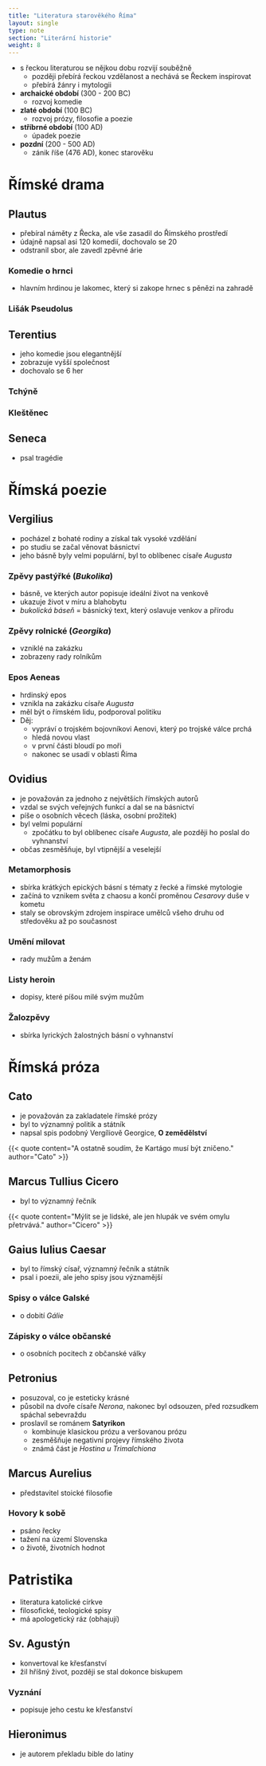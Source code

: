 ```yaml
---
title: "Literatura starověkého Říma"
layout: single
type: note
section: "Literární historie"
weight: 8
---
```

- s řeckou literaturou se nějkou dobu rozvijí souběžně
    - později přebírá řeckou vzdělanost a nechává se Řeckem inspirovat
    - přebírá žánry i mytologii
- **archaické období** (300 - 200 BC)
    - rozvoj komedie
- **zlaté období** (100 BC)
    - rozvoj prózy, filosofie a poezie
- **stříbrné období** (100 AD)
    - úpadek poezie
- **pozdní** (200 - 500 AD)
    - zánik říše (476 AD), konec starověku
# Římské drama
## Plautus
- přebíral náměty z Řecka, ale vše zasadil do Římského prostředí
- údajně napsal asi 120 komedií, dochovalo se 20
- odstranil sbor, ale zavedl zpěvné árie
### Komedie o hrnci
- hlavním hrdinou je lakomec, který si zakope hrnec s pěnězi na zahradě
### Lišák Pseudolus
## Terentius
- jeho komedie jsou elegantnější
- zobrazuje vyšší společnost
- dochovalo se 6 her
### Tchýně
### Kleštěnec
## Seneca
- psal tragédie
# Římská poezie
## Vergilius
- pocházel z bohaté rodiny a získal tak vysoké vzdělání
- po studiu se začal věnovat básnictví 
- jeho básně byly velmi populární, byl to oblíbenec císaře _Augusta_
### Zpěvy pastýřké (_Bukolika_)
- básně, ve kterých autor popisuje ideální život na venkově
- ukazuje život v míru a blahobytu
- _bukolická báseň_ = básnický text, který oslavuje venkov a přírodu
### Zpěvy rolnické (_Georgika_)
- vzniklé na zakázku
- zobrazeny rady rolníkům
### Epos Aeneas
- hrdinský epos
- vznikla na zakázku císaře _Augusta_
- měl být o římském lidu, podporoval politiku
- Děj:
    - vypráví o trojském bojovníkovi Aenovi, který po trojské válce prchá
    - hledá novou vlast
    - v první části bloudí po moři
    - nakonec se usadí v oblasti Říma 
## Ovidius
- je považován za jednoho z největších římských autorů
- vzdal se svých veřejných funkcí a dal se na básnictví
- píše o osobních věcech (láska, osobní prožitek)
- byl velmi populární
    - zpočátku to byl oblíbenec císaře _Augusta_, ale později ho poslal do vyhnanství
- občas zesměšňuje, byl vtipnější a veselejší
### Metamorphosis
- sbírka krátkých epických básní s tématy z řecké a římské mytologie
- začíná to vznikem světa z chaosu a končí proměnou _Cesarovy_ duše v kometu
- staly se obrovským zdrojem inspirace umělců všeho druhu od středověku až po současnost
### Umění milovat
- rady mužům a ženám
### Listy heroin
- dopisy, které píšou milé svým mužům
### Žalozpěvy
- sbírka lyrických žalostných básní o vyhnanství
# Římská próza
## Cato
- je považován za zakladatele římské prózy
- byl to významný politik a státník
- napsal spis podobný Vergíliově Georgice, **O zemědělství**

{{< quote content="A ostatně soudím, že Kartágo musí být zničeno." author="Cato" >}}

## Marcus Tullius Cicero
- byl to významný řečník

{{< quote content="Mýlit se je lidské, ale jen hlupák ve svém omylu přetrvává." author="Cicero" >}}

## Gaius Iulius Caesar
- byl to římský císař, významný řečník a státník
- psal i poezii, ale jeho spisy jsou významější
### Spisy o válce Galské
- o dobití _Gálie_
### Zápisky o válce občanské
- o osobních pocitech z občanské války
## Petronius
- posuzoval, co je esteticky krásné
- působil na dvoře císaře _Nerona_, nakonec byl odsouzen, před rozsudkem spáchal sebevraždu
- proslavil se románem **Satyrikon**
    - kombinuje klasickou prózu a veršovanou prózu
    - zesměšňuje negativní projevy římského života
    - známá část je _Hostina u Trimalchiona_
## Marcus Aurelius
- představitel stoické filosofie
### Hovory k sobě
- psáno řecky
- tažení na území Slovenska
- o životě, životních hodnot
# Patristika
- literatura katolické církve
- filosofické, teologické spisy
- má apologetický ráz (obhajují)
## Sv. Agustýn
- konvertoval ke křesťanství
- žil hříšný život, později se stal dokonce biskupem
### Vyznání
- popisuje jeho cestu ke křesťanství
## Hieronimus
- je autorem překladu bible do latiny